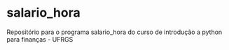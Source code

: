 # salario_hora
Repositório para o programa salario_hora do curso de introdução a python para finanças - UFRGS
